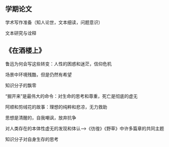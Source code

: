 ## 学期论文
学术写作准备（知人论世，文本细读，问题意识）

文本研究与诠释
## 《在酒楼上》
鲁迅为何会写这些转变：人性的困惑和迷茫，信仰危机

场景中环境残酷，但是仍然有希望

知识分子的飘零

“掘开来”是最伟大的命令：对生命的思考和尊重，死亡是彻底的虚无

阿顺和剪绒花的故事：理想的纯粹和悲凉，无力救助

思想是清醒的，自我嘲讽，放弃抗争

对人类存在的本体性虚无的发现和体认-->《彷徨》《野草》中许多篇章的共同主题

知识分子对自身生存的思考